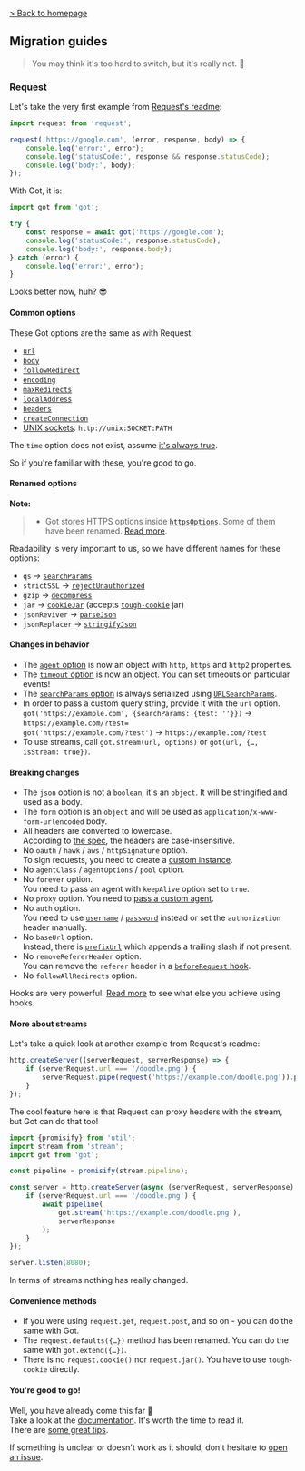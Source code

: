 [> Back to homepage](../readme.md#documentation)

## Migration guides

> You may think it's too hard to switch, but it's really not. 🦄

### Request

Let's take the very first example from [Request's readme](https://github.com/request/request#super-simple-to-use):

```js
import request from 'request';

request('https://google.com', (error, response, body) => {
	console.log('error:', error);
	console.log('statusCode:', response && response.statusCode);
	console.log('body:', body);
});
```

With Got, it is:

```js
import got from 'got';

try {
	const response = await got('https://google.com');
	console.log('statusCode:', response.statusCode);
	console.log('body:', response.body);
} catch (error) {
	console.log('error:', error);
}
```

Looks better now, huh? 😎

#### Common options

These Got options are the same as with Request:

- [`url`](2-options.md#url)
- [`body`](2-options.md#body)
- [`followRedirect`](2-options.md#followredirect)
- [`encoding`](2-options.md#encoding)
- [`maxRedirects`](2-options.md#maxredirects)
- [`localAddress`](2-options.md#localaddress)
- [`headers`](2-options.md#headers)
- [`createConnection`](2-options.md#createconnection)
- [UNIX sockets](tips.md#unixsockets): `http://unix:SOCKET:PATH`

The `time` option does not exist, assume [it's always true](6-timeout.md).

So if you're familiar with these, you're good to go.

#### Renamed options

**Note:**
> - Got stores HTTPS options inside [`httpsOptions`](2-options.md#httpsoptions). Some of them have been renamed. [Read more](5-https.md).

Readability is very important to us, so we have different names for these options:

- `qs` → [`searchParams`](2-options.md#serachparams)
- `strictSSL` → [`rejectUnauthorized`](2-options.md#rejectunauthorized)
- `gzip` → [`decompress`](2-options.md#decompress)
- `jar` → [`cookieJar`](2-options.md#cookiejar) (accepts [`tough-cookie`](https://github.com/salesforce/tough-cookie) jar)
- `jsonReviver` → [`parseJson`](2-options.md#parsejson)
- `jsonReplacer` → [`stringifyJson`](2-options.md#stringifyjson)

#### Changes in behavior

- The [`agent` option](2-options.md#agent) is now an object with `http`, `https` and `http2` properties.
- The [`timeout` option](6-timeout.md) is now an object. You can set timeouts on particular events!
- The [`searchParams` option](https://github.com/sindresorhus/got#searchParams) is always serialized using [`URLSearchParams`](https://developer.mozilla.org/en-US/docs/Web/API/URLSearchParams).
- In order to pass a custom query string, provide it with the `url` option.\
  `got('https://example.com', {searchParams: {test: ''}})` → `https://example.com/?test=`\
  `got('https://example.com/?test')` → `https://example.com/?test`
- To use streams, call `got.stream(url, options)` or `got(url, {…, isStream: true})`.

#### Breaking changes

- The `json` option is not a `boolean`, it's an `object`. It will be stringified and used as a body.
- The `form` option is an `object` and will be used as `application/x-www-form-urlencoded` body.
- All headers are converted to lowercase.\
  According to [the spec](https://datatracker.ietf.org/doc/html/rfc7230#section-3.2), the headers are case-insensitive.
- No `oauth` / `hawk` / `aws` / `httpSignature` option.\
  To sign requests, you need to create a [custom instance](examples/advanced-creation.js).
- No `agentClass` / `agentOptions` / `pool` option.
- No `forever` option.\
  You need to pass an agent with `keepAlive` option set to `true`.
- No `proxy` option. You need to [pass a custom agent](tips.md#proxy).
- No `auth` option.\
  You need to use [`username`](2-options.md#username) / [`password`](2-options.md#password) instead or set the `authorization` header manually.
- No `baseUrl` option.\
  Instead, there is [`prefixUrl`](2-options.md#prefixurl) which appends a trailing slash if not present.
- No `removeRefererHeader` option.\
  You can remove the `referer` header in a [`beforeRequest` hook](hooks.md#beforerequest).
- No `followAllRedirects` option.

Hooks are very powerful. [Read more](hooks.md) to see what else you achieve using hooks.

#### More about streams

Let's take a quick look at another example from Request's readme:

```js
http.createServer((serverRequest, serverResponse) => {
	if (serverRequest.url === '/doodle.png') {
		serverRequest.pipe(request('https://example.com/doodle.png')).pipe(serverResponse);
	}
});
```

The cool feature here is that Request can proxy headers with the stream, but Got can do that too!

```js
import {promisify} from 'util';
import stream from 'stream';
import got from 'got';

const pipeline = promisify(stream.pipeline);

const server = http.createServer(async (serverRequest, serverResponse) => {
	if (serverRequest.url === '/doodle.png') {
		await pipeline(
			got.stream('https://example.com/doodle.png'),
			serverResponse
		);
	}
});

server.listen(8080);
```

In terms of streams nothing has really changed.

#### Convenience methods

- If you were using `request.get`, `request.post`, and so on - you can do the same with Got.
- The `request.defaults({…})` method has been renamed. You can do the same with `got.extend({…})`.
- There is no `request.cookie()` nor `request.jar()`. You have to use `tough-cookie` directly.

#### You're good to go!

Well, you have already come this far :tada:\
Take a look at the [documentation](../readme.md#documentation). It's worth the time to read it.\
There are [some great tips](tips.md).

If something is unclear or doesn't work as it should, don't hesitate to [open an issue](https://github.com/sindresorhus/got/issues/new/choose).
